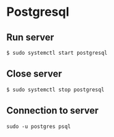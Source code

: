# Postgresql

## Run server
```
$ sudo systemctl start postgresql
```

## Close server
```
$ sudo systemctl stop postgresql
```

## Connection to server
```
sudo -u postgres psql
```